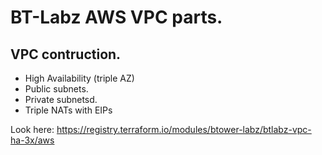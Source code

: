 # BT-Labz AWS VPC parts.
## VPC contruction.
* High Availability (triple AZ)
* Public subnets.
* Private subnetsd.
* Triple NATs with EIPs

Look here: https://registry.terraform.io/modules/btower-labz/btlabz-vpc-ha-3x/aws
